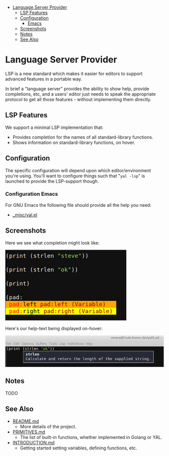 
* [Language Server Provider](#language-server-provider)
  * [LSP Features](#lsp-features)
  * [Configuration](#configuration)
    * [Emacs](#configuration-emacs)
  * [Screenshots](#screenshots)
  * [Notes](#notes)
  * [See Also](#see-also)


# Language Server Provider

LSP is a new standard which makes it easier for editors to support
advanced features in a portable way.

In brief a "language server" provides the ability to show help,
provide completions, etc, and a users' editor just needs to speak the
appropriate protocol to get all those features - without implementing them
directly.



## LSP Features

We support a minimal LSP implementation that:

* Provides completion for the names of all standard-library functions.
* Shows information on standard-library functions, on hover.




## Configuration

The specific configuration will depend upon which editor/environment you're using.
You'll want to configure things such that "`yal -lsp`" is launched to provide the LSP-support though.


### Configuration Emacs
For GNU Emacs the following file should provide all the help you need:

* [_misc/yal.el](_misc/yal.el)




## Screenshots

Here we see what completion might look like:

![Completion](_misc/complete.png?raw=true "Completion")

Here's our help-text being displayed on-hover:

![Help](_misc/help.png?raw=true "Help")



## Notes

TODO



## See Also

* [README.md](README.md)
  * More details of the project.
* [PRIMITIVES.md](PRIMITIVES.md)
  * The list of built-in functions, whether implemented in Golang or YAL.
* [INTRODUCTION.md](INTRODUCTION.md)
  * Getting started setting variables, defining functions, etc.
